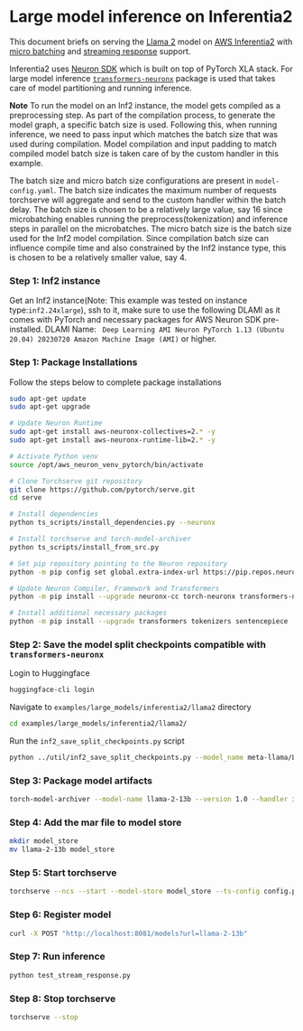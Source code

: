 # Large model inference on Inferentia2

This document briefs on serving the [Llama 2](https://huggingface.co/meta-llama) model on [AWS Inferentia2](https://aws.amazon.com/ec2/instance-types/inf2/) with [micro batching](https://github.com/pytorch/serve/tree/96450b9d0ab2a7290221f0e07aea5fda8a83efaf/examples/micro_batching) and [streaming response](https://github.com/pytorch/serve/blob/96450b9d0ab2a7290221f0e07aea5fda8a83efaf/docs/inference_api.md#curl-example-1) support.

Inferentia2 uses [Neuron SDK](https://aws.amazon.com/machine-learning/neuron/) which is built on top of PyTorch XLA stack. For large model inference [`transformers-neuronx`](https://github.com/aws-neuron/transformers-neuronx) package is used that takes care of model partitioning and running inference.

**Note** To run the model on an Inf2 instance, the model gets compiled as a preprocessing step. As part of the compilation process, to generate the model graph, a specific batch size is used. Following this, when running inference, we need to pass input which matches the batch size that was used during compilation. Model compilation and input padding to match compiled model batch size is taken care of by the custom handler in this example.

The batch size and micro batch size configurations are present in `model-config.yaml`. The batch size indicates the maximum number of requests torchserve will aggregate and send to the custom handler within the batch delay.
The batch size is chosen to be a relatively large value, say 16 since microbatching enables running the preprocess(tokenization) and inference steps in parallel on the microbatches. The micro batch size is the batch size used for the Inf2 model compilation.
Since compilation batch size can influence compile time and also constrained by the Inf2 instance type, this is chosen to be a relatively smaller value, say 4.

### Step 1: Inf2 instance

Get an Inf2 instance(Note: This example was tested on instance type:`inf2.24xlarge`), ssh to it, make sure to use the following DLAMI as it comes with PyTorch and necessary packages for AWS Neuron SDK pre-installed.
DLAMI Name: ` Deep Learning AMI Neuron PyTorch 1.13 (Ubuntu 20.04) 20230720 Amazon Machine Image (AMI)` or higher.

### Step 1: Package Installations

Follow the steps below to complete package installations

```bash
sudo apt-get update
sudo apt-get upgrade

# Update Neuron Runtime
sudo apt-get install aws-neuronx-collectives=2.* -y
sudo apt-get install aws-neuronx-runtime-lib=2.* -y

# Activate Python venv
source /opt/aws_neuron_venv_pytorch/bin/activate

# Clone Torchserve git repository
git clone https://github.com/pytorch/serve.git
cd serve

# Install dependencies
python ts_scripts/install_dependencies.py --neuronx

# Install torchserve and torch-model-archiver
python ts_scripts/install_from_src.py

# Set pip repository pointing to the Neuron repository
python -m pip config set global.extra-index-url https://pip.repos.neuron.amazonaws.com

# Update Neuron Compiler, Framework and Transformers
python -m pip install --upgrade neuronx-cc torch-neuronx transformers-neuronx

# Install additional necessary packages
python -m pip install --upgrade transformers tokenizers sentencepiece

```



### Step 2: Save the model split checkpoints compatible with `transformers-neuronx`
Login to Huggingface
```bash
huggingface-cli login
```

Navigate to `examples/large_models/inferentia2/llama2` directory
```bash
cd examples/large_models/inferentia2/llama2/
```

Run the `inf2_save_split_checkpoints.py` script
```bash
python ../util/inf2_save_split_checkpoints.py --model_name meta-llama/Llama-2-13b-hf --save_path './llama-2-13b-split'
```


### Step 3: Package model artifacts

```bash
torch-model-archiver --model-name llama-2-13b --version 1.0 --handler inf2_handler.py --extra-files ./llama-2-13b-split  -r requirements.txt --config-file model-config.yaml --archive-format no-archive
```

### Step 4: Add the mar file to model store

```bash
mkdir model_store
mv llama-2-13b model_store
```

### Step 5: Start torchserve

```bash
torchserve --ncs --start --model-store model_store --ts-config config.properties
```

### Step 6: Register model

```bash
curl -X POST "http://localhost:8081/models?url=llama-2-13b"
```

### Step 7: Run inference

```bash
python test_stream_response.py
```

### Step 8: Stop torchserve

```bash
torchserve --stop
```
